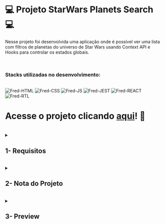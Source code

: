 # :computer: Projeto StarWars Planets Search :computer:

Nesse projeto foi desenvolvida uma aplicação onde é possível ver uma lista com filtros de planetas do universo de Star Wars usando Context API e Hooks para controlar os estados globais.

<br />

### Stacks utilizadas no desenvolvimento:
<div style="display: inline_block"><br>
  <img alt="Fred-HTML" height="50" width="40" src="https://cdn.jsdelivr.net/gh/devicons/devicon/icons/html5/html5-original.svg" />
  <img alt="Fred-CSS" height="50" width="40" src="https://cdn.jsdelivr.net/gh/devicons/devicon/icons/css3/css3-original.svg" />
  <img alt="Fred-JS" height="50" width="40" src="https://cdn.jsdelivr.net/gh/devicons/devicon/icons/javascript/javascript-original.svg" />
  <img alt="Fred-JEST" height="50" width="40" src="https://cdn.jsdelivr.net/gh/devicons/devicon/icons/jest/jest-plain.svg" />
  <img alt="Fred-REACT" height="50" width="40" src="https://cdn.jsdelivr.net/gh/devicons/devicon/icons/react/react-original.svg" />
  <img alt="Fred-RTL" height="50" width="40" src="https://testing-library.com/img/logo-large.png" alt="rtl icon" />
</div>

# Acesse o projeto clicando [aqui](https://fredericotp.github.io/trybe-project-15-starwars-planets-search/)! :green_heart:

<br />

<details>
<summary>

## 1- Requisitos

</summary>

### 1 - Faça uma requisição para o endpoint /planets da API de Star Wars e preencha uma tabela com os dados retornados, com exceção dos dados da coluna residents

### 2 - Crie um filtro de texto para a tabela

### 3 - Crie um filtro para valores numéricos
  
### 4 - Implemente múltiplos filtros numéricos
  
### 5 - Desenvolva testes para atingir 30% de cobertura total da aplicação
  
### 6 - Não utilize filtros repetidos
  
### 7 - Apague um filtro de valor numérico ao clicar no ícone X de um dos filtros e apague todas filtragens numéricas simultaneamente ao clicar em outro botão de Remover todas filtragens
  
### 8 - Desenvolva testes para atingir 60% de cobertura total da aplicação
  
### 9 - Ordene as colunas de forma ascendente ou descendente
  
### 10 - Desenvolva testes para atingir 90% de cobertura total da aplicação
  
</details>
<br />

<details>
<summary>

## 2- Nota do Projeto

</summary>

## 100% :heavy_check_mark:

![Project-StarWars-Planets-Search-Grade](https://raw.githubusercontent.com/FredericoTP/trybe-project-15-starwars-planets-search/main/images/starwars-grade.png)

</details>
<br />

<details>
<summary>

## 3- Preview

</summary>

![Project-StarWars-Planets-Search-Preview1](https://raw.githubusercontent.com/FredericoTP/trybe-project-15-starwars-planets-search/main/images/starwars-preview1.png)
 
</details>

